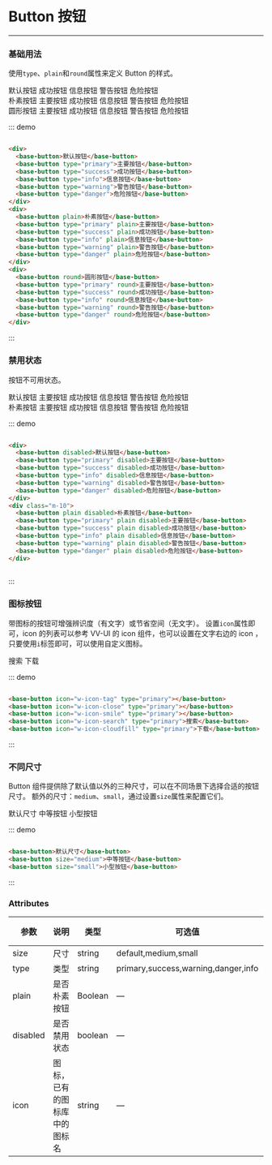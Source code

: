 # Button 按钮
----
### 基础用法
使用```type```、```plain```和```round```属性来定义 Button 的样式。

<div class="demo-block">
  <div>
    <base-button>默认按钮</base-button>
    <base-button type="success">成功按钮</base-button>
    <base-button type="info">信息按钮</base-button>
    <base-button type="warning">警告按钮</base-button>
    <base-button type="danger">危险按钮</base-button>
  </div>
  <div class="m-10">
    <base-button plain>朴素按钮</base-button>
    <base-button type="primary" plain>主要按钮</base-button>
    <base-button type="success" plain>成功按钮</base-button>
    <base-button type="info" plain>信息按钮</base-button>
    <base-button type="warning" plain>警告按钮</base-button>
    <base-button type="danger" plain>危险按钮</base-button>
  </div>
  <div class="m-10">
    <base-button round>圆形按钮</base-button>
    <base-button type="primary" round>主要按钮</base-button>
    <base-button type="success" round>成功按钮</base-button>
    <base-button type="info" round>信息按钮</base-button>
    <base-button type="warning" round>警告按钮</base-button>
    <base-button type="danger" round>危险按钮</base-button>
  </div>
</div>

::: demo
```html

<div>
  <base-button>默认按钮</base-button>
  <base-button type="primary">主要按钮</base-button>
  <base-button type="success">成功按钮</base-button>
  <base-button type="info">信息按钮</base-button>
  <base-button type="warning">警告按钮</base-button>
  <base-button type="danger">危险按钮</base-button>
</div>
<div>
  <base-button plain>朴素按钮</base-button>
  <base-button type="primary" plain>主要按钮</base-button>
  <base-button type="success" plain>成功按钮</base-button>
  <base-button type="info" plain>信息按钮</base-button>
  <base-button type="warning" plain>警告按钮</base-button>
  <base-button type="danger" plain>危险按钮</base-button>
</div>
<div>
  <base-button round>圆形按钮</base-button>
  <base-button type="primary" round>主要按钮</base-button>
  <base-button type="success" round>成功按钮</base-button>
  <base-button type="info" round>信息按钮</base-button>
  <base-button type="warning" round>警告按钮</base-button>
  <base-button type="danger" round>危险按钮</base-button>
</div>

```
:::

### 禁用状态

按钮不可用状态。

<div class="demo-block">
  <div>
    <base-button disabled>默认按钮</base-button>
    <base-button type="primary" disabled>主要按钮</base-button>
    <base-button type="success" disabled>成功按钮</base-button>
    <base-button type="info" disabled>信息按钮</base-button>
    <base-button type="warning" disabled>警告按钮</base-button>
    <base-button type="danger" disabled>危险按钮</base-button>
  </div>
  <div class="m-10">
    <base-button plain disabled>朴素按钮</base-button>
    <base-button type="primary" plain disabled>主要按钮</base-button>
    <base-button type="success" plain disabled>成功按钮</base-button>
    <base-button type="info" plain disabled>信息按钮</base-button>
    <base-button type="warning" plain disabled>警告按钮</base-button>
    <base-button type="danger" plain disabled>危险按钮</base-button>
  </div>
</div>

::: demo
```html

<div>
  <base-button disabled>默认按钮</base-button>
  <base-button type="primary" disabled>主要按钮</base-button>
  <base-button type="success" disabled>成功按钮</base-button>
  <base-button type="info" disabled>信息按钮</base-button>
  <base-button type="warning" disabled>警告按钮</base-button>
  <base-button type="danger" disabled>危险按钮</base-button>
</div>
<div class="m-10">
  <base-button plain disabled>朴素按钮</base-button>
  <base-button type="primary" plain disabled>主要按钮</base-button>
  <base-button type="success" plain disabled>成功按钮</base-button>
  <base-button type="info" plain disabled>信息按钮</base-button>
  <base-button type="warning" plain disabled>警告按钮</base-button>
  <base-button type="danger" plain disabled>危险按钮</base-button>
</div>
  
```
:::

### 图标按钮
带图标的按钮可增强辨识度（有文字）或节省空间（无文字）。
设置```icon```属性即可，icon 的列表可以参考 VV-UI 的 icon 组件，也可以设置在文字右边的 icon ，只要使用```i```标签即可，可以使用自定义图标。
<div class="demo-block">
  <base-button icon="w-icon-tag" type="primary"></base-button>
  <base-button icon="w-icon-close" type="primary"></base-button>
  <base-button icon="w-icon-smile" type="primary"></base-button>
  <base-button icon="w-icon-search" type="primary">搜索</base-button>
  <base-button icon="w-icon-cloudfill" type="primary">下载</base-button>
</div>

::: demo
```html

<base-button icon="w-icon-tag" type="primary"></base-button>
<base-button icon="w-icon-close" type="primary"></base-button>
<base-button icon="w-icon-smile" type="primary"></base-button>
<base-button icon="w-icon-search" type="primary">搜索</base-button>
<base-button icon="w-icon-cloudfill" type="primary">下载</base-button>

```
:::


### 不同尺寸

Button 组件提供除了默认值以外的三种尺寸，可以在不同场景下选择合适的按钮尺寸。
额外的尺寸：```medium```、```small```，通过设置```size```属性来配置它们。
<div class="demo-block">
  <base-button>默认尺寸</base-button>
  <base-button size="medium">中等按钮</base-button>
  <base-button size="small">小型按钮</base-button>
</div>

::: demo
```html

<base-button>默认尺寸</base-button>
<base-button size="medium">中等按钮</base-button>
<base-button size="small">小型按钮</base-button>

```
:::

### Attributes
| 参数      | 说明    | 类型      | 可选值       | 默认值   |
|---------- |-------- |---------- |-------------  |-------- |
| size     | 尺寸   | string  |   default,medium,small            |    —     |
| type     | 类型   | string    |   primary,success,warning,danger,info |     —    |
| plain     | 是否朴素按钮   | Boolean    | — | false   |
| disabled  | 是否禁用状态    | boolean   | —   | false   |
| icon  | 图标，已有的图标库中的图标名 | string   |  —  |  —  |
